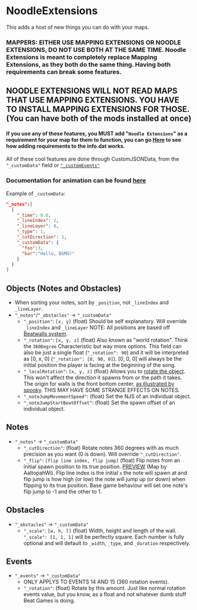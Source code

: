 # NoodleExtensions

This adds a host of new things you can do with your maps.

### MAPPERS: EITHER USE MAPPING EXTENSIONS OR NOODLE EXTENSIONS, DO NOT USE BOTH AT THE SAME TIME. Noodle Extensions is meant to completely replace Mapping Extensions, as they both do the same thing. Having both requirements can break some features.

## NOODLE EXTENSIONS WILL NOT READ MAPS THAT USE MAPPING EXTENSIONS. YOU HAVE TO INSTALL MAPPING EXTENSIONS FOR THOSE. (You can have both of the mods installed at once)

#### If you use any of these features, you MUST add "`Noodle Extensions`" as a requirement for your map for them to function, you can go [Here](https://github.com/Kylemc1413/SongCore/blob/master/README.md) to see how adding requirements to the info.dat works.

All of these cool features are done through CustomJSONData, from the `"_customData"` field or [`"_customEvents"`](Documentation/AnimationDocs.md#custom-events)

### Documentation for animation can be found [here](Documentation/AnimationDocs.md)

Example of `_customData`:
```json
"_notes":[
  {
    "_time": 8.0,
    "_lineIndex": 2,
    "_lineLayer": 0,
    "_type": 1,
    "_cutDirection": 1,
    "_customData": {
      "foo":3,
      "bar":"Hello, BSMG!"
    }
  }
]
```


## Objects (Notes and Obstacles)
  * When sorting your notes, sort by `_position`, not `_lineIndex` and `_lineLayer`.
  * `"_notes"`/`"_obstacles"` -> `"_customData"`
    * `"_position"`: `[x, y]` (float) Should be self explanatory. Will override `_lineIndex` and `_lineLayer` NOTE: All positions are based off [Beatwalls system](https://camo.githubusercontent.com/295a4c05e569c99c6bf07cfabda8d80afdec1b7d/68747470733a2f2f692e696d6775722e636f6d2f557a37614944672e706e673d31303078313030).
    * `"_rotation"`: `[x, y, z]` (float) Also known as "world rotation". Think the `360Degree` Characteristic but way more options. This field can also be just a single float (`"_rotation": 90`) and it will be interpreted as [0, x, 0] (`"_rotation": [0, 90, 0]`). [0, 0, 0] will always be the initial position the player is facing at the beginning of the song.
    * `"_localRotation"`: `[x, y, z]` (float) Allows you to [rotate the object](https://cdn.discordapp.com/attachments/642393483000283146/695698691943825559/unknown.png). This won't affect the direction it spawns from or the path it takes. The origin for walls is the front bottom center, [as illustrated by spooky](https://cdn.discordapp.com/attachments/642393483000283146/725065831850967150/unknown.png). THIS MAY HAVE SOME STRANGE EFFECTS ON NOTES.
    * `"_noteJumpMovementSpeed"`: (float) Set the NJS of an individual object.
    * `"_noteJumpStartBeatOffset"`: (float) Set the spawn offset of an individual object.
## Notes
  * `"_notes"` -> `"_customData"`
    * `"_cutDirection"`: (float) Rotate notes 360 degrees with as much precision as you want (0 is down). Will override `"_cutDirection"`.
    * `"_flip"`: `[flip line index, flip jump]` (float) Flip notes from an initial spawn position to its true position. [PREVIEW](https://streamable.com/9o2puz) (Map by AaltopahWi). Flip line index is the initial `x` the note will spawn at and flip jump is how high (or low) the note will jump up (or down) when flipping to its true position. Base game behaviour will set one note's flip jump to -1 and the other to 1.

## Obstacles
  * `"_obstacles"` -> `"_customData"`
    * `"_scale"`: `[w, h, l]` (float) Width, height and length of the wall. `"_scale": [1, 1, 1]` will be perfectly square. Each number is fully optional and will default to `_width`, `_type`, and `_duration` respectively.

## Events
  * `"_events"` -> `"_customData"`
    * ONLY APPLYS TO EVENTS 14 AND 15 (360 rotation events).
    * `"_rotation"`: (float) Rotate by this amount. Just like normal rotation events value, but you know, as a float and not whatever dumb stuff Beat Games is doing.

